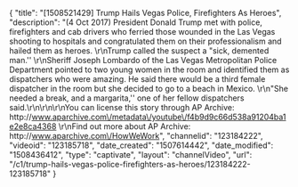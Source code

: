 {
    "title": "[1508521429] Trump Hails Vegas Police, Firefighters As Heroes",
    "description": "(4 Oct 2017) President Donald Trump met with police, firefighters and cab drivers who ferried those wounded in the Las Vegas shooting to hospitals and congratulated them on their professionalism and hailed them as heroes. \r\nTrump called the suspect a \"sick, demented man.'' \r\nSheriff Joseph Lombardo of the Las Vegas Metropolitan Police Department pointed to two young women in the room and identified them as dispatchers who were amazing. He said there would be a third female dispatcher in the room but she decided to go to a beach in Mexico. \r\n\"She needed a break, and a margarita,'' one of her fellow dispatchers said.\r\n\r\n\r\nYou can license this story through AP Archive: http:\/\/www.aparchive.com\/metadata\/youtube\/f4b9d9c66d538a91204ba1e2e8ca4368 \r\nFind out more about AP Archive: http:\/\/www.aparchive.com\/HowWeWork",
    "channelid": "123184222",
    "videoid": "123185718",
    "date_created": "1507614442",
    "date_modified": "1508436412",
    "type": "captivate",
    "layout": "channelVideo",
    "url": "\/c1\/trump-hails-vegas-police-firefighters-as-heroes\/123184222-123185718"
}